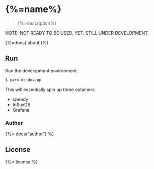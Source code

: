# {%=name%}

> {%=description%}

NOTE: NOT READY TO BE USED, YET.
STILL UNDER DEVELOPMENT.

{%=docs('about')%}

## Run

Run the development environment:

```sh
$ yarn dc-dev-up
```

This will essentially spin up three cotainers:

- speedy
- InfluxDB
- Grafana

### Author
{%= docs("author") %}

## License
{%= license %}

